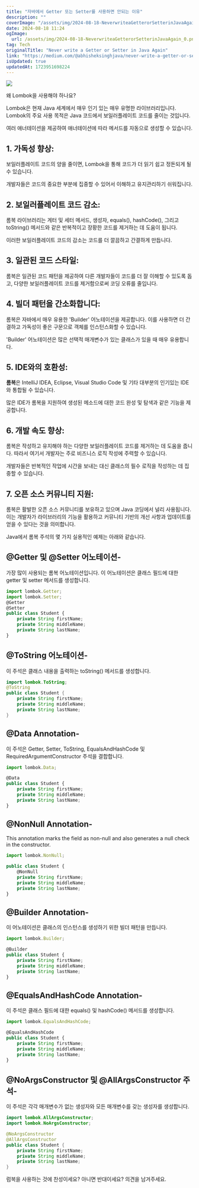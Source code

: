 ```yaml
---
title: "자바에서 Getter 또는 Setter를 사용하면 안되는 이유"
description: ""
coverImage: "/assets/img/2024-08-18-NeverwriteaGetterorSetterinJavaAgain_0.png"
date: 2024-08-18 11:24
ogImage:
  url: /assets/img/2024-08-18-NeverwriteaGetterorSetterinJavaAgain_0.png
tag: Tech
originalTitle: "Never write a Getter or Setter in Java Again"
link: "https://medium.com/@abhisheksinghjava/never-write-a-getter-or-setter-in-java-again-a40ce6c3a05f"
isUpdated: true
updatedAt: 1723951698224
---
```


<img src="/assets/img/2024-08-18-NeverwriteaGetterorSetterinJavaAgain_0.png" />

왜 Lombok을 사용해야 하나요?

Lombok은 현재 Java 세계에서 매우 인기 있는 매우 유명한 라이브러리입니다. Lombok의 주요 사용 목적은 Java 코드에서 보일러플레이트 코드를 줄이는 것입니다.

여러 애너테이션을 제공하여 애너테이션에 따라 메서드를 자동으로 생성할 수 있습니다.

<div class="content-ad"></div>

## 1. 가독성 향상:

보일러플레이트 코드의 양을 줄이면, Lombok을 통해 코드가 더 읽기 쉽고 정돈되게 될 수 있습니다.

개발자들은 코드의 중요한 부분에 집중할 수 있어서 이해하고 유지관리하기 쉬워집니다.

## 2. 보일러플레이트 코드 감소:

<div class="content-ad"></div>

롬복 라이브러리는 게터 및 세터 메서드, 생성자, equals(), hashCode(), 그리고 toString() 메서드와 같은 반복적이고 장황한 코드를 제거하는 데 도움이 됩니다.

이러한 보일러플레이트 코드의 감소는 코드를 더 깔끔하고 간결하게 만듭니다.

## 3. 일관된 코드 스타일:

롬복은 일관된 코드 패턴을 제공하여 다른 개발자들이 코드를 더 잘 이해할 수 있도록 돕고, 다양한 보일러플레이트 코드를 제거함으로써 코딩 오류를 줄입니다.

<div class="content-ad"></div>

## 4. 빌더 패턴을 간소화합니다:

롬복은 자바에서 매우 유용한 'Builder' 어노테이션을 제공합니다. 이를 사용하면 더 간결하고 가독성이 좋은 구문으로 객체를 인스턴스화할 수 있습니다.

'Builder' 어노테이션은 많은 선택적 매개변수가 있는 클래스가 있을 때 매우 유용합니다.

## 5. IDE와의 호환성:

<div class="content-ad"></div>

**롬복**은 IntelliJ IDEA, Eclipse, Visual Studio Code 및 기타 대부분의 인기있는 IDE와 통합될 수 있습니다.

많은 IDE가 롬복을 지원하여 생성된 메소드에 대한 코드 완성 및 탐색과 같은 기능을 제공합니다.

## 6. 개발 속도 향상:

롬복은 작성하고 유지해야 하는 다양한 보일러플레이트 코드를 제거하는 데 도움을 줍니다. 따라서 여기서 개발자는 주로 비즈니스 로직 작성에 주력할 수 있습니다.

<div class="content-ad"></div>

개발자들은 반복적인 작업에 시간을 보내는 대신 클래스의 필수 로직을 작성하는 데 집중할 수 있습니다.

## 7. 오픈 소스 커뮤니티 지원:

롬복은 활발한 오픈 소스 커뮤니티를 보유하고 있으며 Java 코딩에서 널리 사용됩니다.
이는 개발자가 라이브러리의 기능을 활용하고 커뮤니티 기반의 개선 사항과 업데이트를 얻을 수 있다는 것을 의미합니다.

Java에서 롬복 주석의 몇 가지 실용적인 예제는 아래와 같습니다.

<div class="content-ad"></div>

## @Getter 및 @Setter 어노테이션-

가장 많이 사용되는 롬복 어노테이션입니다. 이 어노테이션은 클래스 필드에 대한 getter 및 setter 메서드를 생성합니다.

```js
import lombok.Getter;
import lombok.Setter;
@Getter
@Setter
public class Student {
    private String firstName;
    private String middleName;
    private String lastName;
}
```

## @ToString 어노테이션-

<div class="content-ad"></div>

이 주석은 클래스 내용을 출력하는 toString() 메서드를 생성합니다.

```java
import lombok.ToString;
@ToString
public class Student {
    private String firstName;
    private String middleName;
    private String lastName;
}
```

## @Data Annotation-

이 주석은 Getter, Setter, ToString, EqualsAndHashCode 및 RequiredArgumentConstructor 주석을 결합합니다.

<div class="content-ad"></div>

```js
import lombok.Data;

@Data
public class Student {
    private String firstName;
    private String middleName;
    private String lastName;
}
```

## @NonNull Annotation-

This annotation marks the field as non-null and also generates a null check in the constructor.

```js
import lombok.NonNull;

public class Student {
    @NonNull
    private String firstName;
    private String middleName;
    private String lastName;
}
```

<div class="content-ad"></div>

## @Builder Annotation-

이 어노테이션은 클래스의 인스턴스를 생성하기 위한 빌더 패턴을 만듭니다.

```js
import lombok.Builder;

@Builder
public class Student {
    private String firstName;
    private String middleName;
    private String lastName;
}
```

## @EqualsAndHashCode Annotation-

<div class="content-ad"></div>

이 주석은 클래스 필드에 대한 equals() 및 hashCode() 메서드를 생성합니다.

```js
import lombok.EqualsAndHashCode;

@EqualsAndHashCode
public class Student {
    private String firstName;
    private String middleName;
    private String lastName;
}
```

## @NoArgsConstructor 및 @AllArgsConstructor 주석-

이 주석은 각각 매개변수가 없는 생성자와 모든 매개변수를 갖는 생성자를 생성합니다.

<div class="content-ad"></div>

```java
import lombok.AllArgsConstructor;
import lombok.NoArgsConstructor;

@NoArgsConstructor
@AllArgsConstructor
public class Student {
    private String firstName;
    private String middleName;
    private String lastName;
}
```

럼복을 사용하는 것에 찬성이세요? 아니면 반대이세요? 의견을 남겨주세요.
